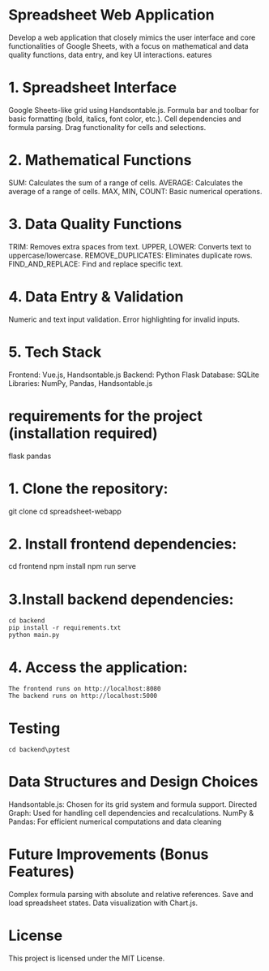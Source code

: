 # Spreadsheet Web Application
Develop a web application that closely mimics the user interface and core functionalities  of Google Sheets, with a focus on mathematical and data quality functions, data entry,  and key UI interactions.
eatures
# 1. Spreadsheet Interface
Google Sheets-like grid using Handsontable.js.
Formula bar and toolbar for basic formatting (bold, italics, font color, etc.).
Cell dependencies and formula parsing.
Drag functionality for cells and selections.
# 2. Mathematical Functions
SUM: Calculates the sum of a range of cells.
AVERAGE: Calculates the average of a range of cells.
MAX, MIN, COUNT: Basic numerical operations.
# 3. Data Quality Functions
TRIM: Removes extra spaces from text.
UPPER, LOWER: Converts text to uppercase/lowercase.
REMOVE_DUPLICATES: Eliminates duplicate rows.
FIND_AND_REPLACE: Find and replace specific text.
# 4. Data Entry & Validation
Numeric and text input validation.
Error highlighting for invalid inputs.
# 5. Tech Stack
Frontend: Vue.js, Handsontable.js
Backend: Python Flask
Database: SQLite
Libraries: NumPy, Pandas, Handsontable.js

# requirements for the project (installation required)
flask
pandas
# 1. Clone the repository:
   git clone <repository-url>
   cd spreadsheet-webapp
# 2. Install frontend dependencies:
   cd frontend
   npm install
   npm run serve
# 3.Install backend dependencies:
    cd backend
    pip install -r requirements.txt
    python main.py
# 4. Access the application:
    The frontend runs on http://localhost:8080
    The backend runs on http://localhost:5000
# Testing
    cd backend\pytest
# Data Structures and Design Choices
   Handsontable.js: Chosen for its grid system and formula support.
   Directed Graph: Used for handling cell dependencies and recalculations.
   NumPy & Pandas: For efficient numerical computations and data cleaning
# Future Improvements (Bonus Features)
   Complex formula parsing with absolute and relative references.
   Save and load spreadsheet states.
   Data visualization with Chart.js.
# License
   This project is licensed under the MIT License.
